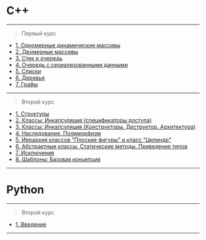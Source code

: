 # C++
---
> Первый курс
* [1. Одномерные динамические массивы](C++/1/lab1)
* [2. Двумерные массивы](C++/1/lab2)
* [3. Стек и очередь](C++/1/lab3)
* [4. Очередь с сериализованными данными](C++/1/lab4)
* [5. Списки](C++/1/lab5)
* [6. Деревья](C++/1/lab6)
* [7. Графы](C++/1/lab7)
---
> Второй курс
* [1. Структуры](C++/2.1/lab1)
* [2. Классы: Инкапсуляция (спецификаторы доступа)](C++/2.1/lab2)
* [3. Классы: Инкапсуляция (Конструкторы. Деструктор. Архитектура)](C++/2.1/lab3)
* [4. Наследование. Полиморфизм](C++/2.1/lab4)
* [5. Иерархия классов "Плоские фигуры" и класс "Цилиндр"](C++/2.1/lab5)
* [6. Абстрактные классы. Статические методы. Приведение типов](C++/2.1/lab6)
* [7. Исключения](C++/2.1/lab7)
* [8. Шаблоны: Базовая концепция](C++/2.1/lab8)
---
# Python
---
> Второй курс
* [1. Введение](Python/2.2/lab1)
---

